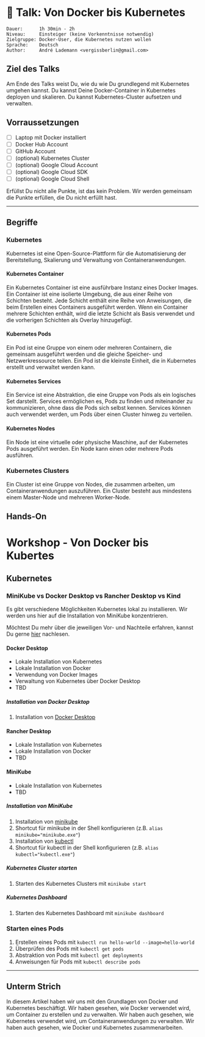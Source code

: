 # 💬 Talk: Von Docker bis Kubernetes

```text
Dauer:      1h 30min - 2h
Niveau:     Einsteiger (keine Vorkenntnisse notwendig)
Zielgruppe: Docker-User, die Kubernetes nutzen wollen
Sprache:    Deutsch
Author:     André Lademann <vergissberlin@gmail.com>
```

## Ziel des Talks

Am Ende des Talks weist Du, wie du wie Du grundlegend mit Kubernetes umgehen kannst. Du kannst Deine Docker-Container in Kubernetes deployen und skalieren. Du kannst Kubernetes-Cluster aufsetzen und verwalten.

## Vorraussetzungen

- [ ] Laptop mit Docker installiert
- [ ] Docker Hub Account
- [ ] GitHub Account
- [ ] (optional) Kubernetes Cluster
- [ ] (optional) Google Cloud Account
- [ ] (optional) Google Cloud SDK
- [ ] (optional) Google Cloud Shell

Erfüllst Du nicht alle Punkte, ist das kein Problem. Wir werden gemeinsam die Punkte erfüllen, die Du nicht erfüllt hast.

---

## Begriffe

### Kubernetes

Kubernetes ist eine Open-Source-Plattform für die Automatisierung der Bereitstellung, Skalierung und Verwaltung von Containeranwendungen.

#### Kubernetes Container

Ein Kubernetes Container ist eine ausführbare Instanz eines Docker Images. Ein Container ist eine isolierte Umgebung, die aus einer Reihe von Schichten besteht. Jede Schicht enthält eine Reihe von Anweisungen, die beim Erstellen eines Containers ausgeführt werden. Wenn ein Container mehrere Schichten enthält, wird die letzte Schicht als Basis verwendet und die vorherigen Schichten als Overlay hinzugefügt.

#### Kubernetes Pods

Ein Pod ist eine Gruppe von einem oder mehreren Containern, die gemeinsam ausgeführt werden und die gleiche Speicher- und Netzwerkressource teilen. Ein Pod ist die kleinste Einheit, die in Kubernetes erstellt und verwaltet werden kann.

#### Kubernetes Services

Ein Service ist eine Abstraktion, die eine Gruppe von Pods als ein logisches Set darstellt. Services ermöglichen es, Pods zu finden und miteinander zu kommunizieren, ohne dass die Pods sich selbst kennen. Services können auch verwendet werden, um Pods über einen Cluster hinweg zu verteilen.

#### Kubernetes Nodes

Ein Node ist eine virtuelle oder physische Maschine, auf der Kubernetes Pods ausgeführt werden. Ein Node kann einen oder mehrere Pods ausführen.

### Kubernetes Clusters

Ein Cluster ist eine Gruppe von Nodes, die zusammen arbeiten, um Containeranwendungen auszuführen. Ein Cluster besteht aus mindestens einem Master-Node und mehreren Worker-Node.


## Hands-On

# Workshop - Von Docker bis Kubertes

## Kubernetes

### MiniKube vs Docker Desktop vs Rancher Desktop vs Kind

Es gibt verschiedene Möglichkeiten Kubernetes lokal zu installieren. Wir werden uns hier auf die Installation von MiniKube konzentrieren.

Möchtest Du mehr über die jeweiligen Vor- und Nachteile erfahren, kannst Du gerne [hier](https://itnext.io/goodbye-docker-desktop-hello-minikube-3649f2a1c469
) nachlesen.

#### Docker Desktop

* Lokale Installation von Kubernetes
* Lokale Installation von Docker
* Verwendung von Docker Images
* Verwaltung von Kubernetes über Docker Desktop
* TBD

##### Installation von Docker Desktop

1. Installation von [Docker Desktop](https://www.docker.com/products/docker-desktop)

#### Rancher Desktop

* Lokale Installation von Kubernetes
* Lokale Installation von Docker
* TBD

#### MiniKube

* Lokale Installation von Kubernetes
* TBD

##### Installation von MiniKube

1. Installation von [minikube](https://minikube.sigs.k8s.io/docs/start/)
2. Shortcut für minikube in der Shell konfigurieren (z.B. `alias minikube="minikube.exe"`)
3. Installation von [kubectl](https://kubernetes.io/docs/tasks/tools/install-kubectl/)
4. Shortcut für kubectl in der Shell konfigurieren (z.B. `alias kubectl="kubectl.exe"`)

##### Kubernetes Cluster starten

1. Starten des Kubernetes Clusters mit `minikube start`

##### Kubernetes Dashboard

1. Starten des Kubernetes Dashboard mit `minikube dashboard`

### Starten eines Pods

1. Erstellen eines Pods mit `kubectl run hello-world --image=hello-world`
2. Überprüfen des Pods mit `kubectl get pods`
3. Abstraktion von Pods mit `kubectl get deployments`
4. Anweisungen für Pods mit `kubectl describe pods`


---

## Unterm Strich

In diesem Artikel haben wir uns mit den Grundlagen von Docker und Kubernetes beschäftigt. Wir haben gesehen, wie Docker verwendet wird, um Container zu erstellen und zu verwalten. Wir haben auch gesehen, wie Kubernetes verwendet wird, um Containeranwendungen zu verwalten. Wir haben auch gesehen, wie Docker und Kubernetes zusammenarbeiten.
